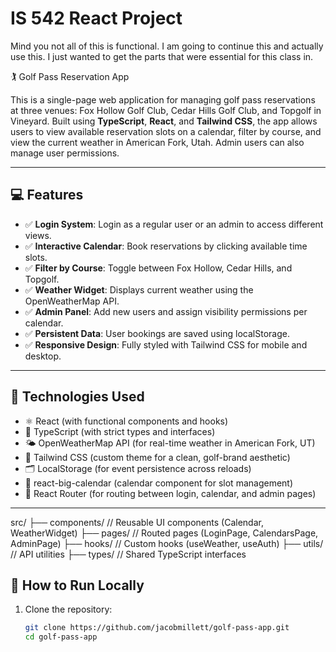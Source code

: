# IS 542 React Project

Mind you not all of this is functional. I am going to continue this and actually use this. I just wanted to get the parts that were essential for this class in.

🏌️ Golf Pass Reservation App

This is a single-page web application for managing golf pass reservations at three venues: Fox Hollow Golf Club, Cedar Hills Golf Club, and Topgolf in Vineyard. Built using **TypeScript**, **React**, and **Tailwind CSS**, the app allows users to view available reservation slots on a calendar, filter by course, and view the current weather in American Fork, Utah. Admin users can also manage user permissions.

---

## 💻 Features

- ✅ **Login System**: Login as a regular user or an admin to access different views.
- ✅ **Interactive Calendar**: Book reservations by clicking available time slots.
- ✅ **Filter by Course**: Toggle between Fox Hollow, Cedar Hills, and Topgolf.
- ✅ **Weather Widget**: Displays current weather using the OpenWeatherMap API.
- ✅ **Admin Panel**: Add new users and assign visibility permissions per calendar.
- ✅ **Persistent Data**: User bookings are saved using localStorage.
- ✅ **Responsive Design**: Fully styled with Tailwind CSS for mobile and desktop.

---

## 🔧 Technologies Used

- ⚛️ React (with functional components and hooks)
- 📘 TypeScript (with strict types and interfaces)
- 🌤️ OpenWeatherMap API (for real-time weather in American Fork, UT)
- 🎨 Tailwind CSS (custom theme for a clean, golf-brand aesthetic)
- 🗂️ LocalStorage (for event persistence across reloads)
- 📅 react-big-calendar (calendar component for slot management)
- 🔁 React Router (for routing between login, calendar, and admin pages)

---


src/
├── components/         // Reusable UI components (Calendar, WeatherWidget)
├── pages/              // Routed pages (LoginPage, CalendarsPage, AdminPage)
├── hooks/              // Custom hooks (useWeather, useAuth)
├── utils/              // API utilities
├── types/              // Shared TypeScript interfaces



## 🧪 How to Run Locally

1. Clone the repository:
   ```bash
   git clone https://github.com/jacobmillett/golf-pass-app.git
   cd golf-pass-app
